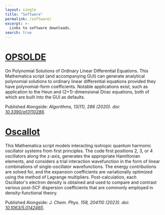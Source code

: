 ```yaml
---
layout: single
title: "Software"
permalink: /software/
excerpt: >-
  Links to software downloads.
search: true
---
```


# [**OPSOLDE**](https://github.com/KyleBryenton/OPSOLDE) 

On Polynomial Solutions of Ordinary Linear Differential Equations. This Mathematica script (and accompanying GUI) can generate analytical polynomial solutions to ordinary linear differential equations provided they have polynomial-form coefficients. Notable applications exist, such as application to the Heun and (2+1)-dimensional Dirac equations, both of which are built into the GUI as defaults.  

Published Alongside: *Algorithms, 13(11), 286 (2020). doi: [10.3390/a13110286](https://doi.org/10.3390/a13110286)*. 

# [**Oscallot**](https://github.com/KyleBryenton/Oscallot) 

This Mathematica script models interacting isotropic quantum harmonic oscillator systems from first principles. The code first positions 2, 3, or 4 oscillators along the z-axis, generates the appropriate Hamiltonian elements, and considers a trial interaction wavefunction in the form of linear combinations of single-oscillator wavefunctions. The energy contributions are solved for, and the expansion coefficients are variationally optimized using the method of Lagrange multipliers. Post-calculation, each Oscillator's electron density is obtained and used to compare and contrast various post-SCF dispersion coefficients that are commonly employed in density-functional theory.  

Published Alongside: *J. Chem. Phys. 158, 204110 (2023). doi: [10.1063/5.0142465](https://doi.org/10.1063/5.0142465)*.

